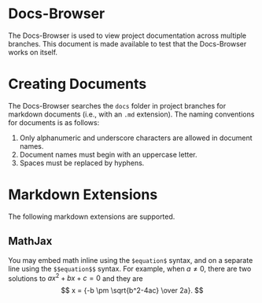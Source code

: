 # Docs-Browser

The Docs-Browser is used to view project documentation across multiple branches. This document is made available to test that the Docs-Browser works on itself.

# Creating Documents

The Docs-Browser searches the `docs` folder in project branches for markdown documents (i.e., with an `.md` extension).  The naming conventions for documents is as follows:

1. Only alphanumeric and underscore characters are allowed in document names.
2. Document names must begin with an uppercase letter.  
3. Spaces must be replaced by hyphens.


# Markdown Extensions

The following markdown extensions are supported.

## MathJax

You may embed math inline using the `$equation$` syntax, and on a separate line using the `$$equation$$` syntax.  For example, when $a \ne 0$, there are two solutions to $ax^2 + bx + c = 0$ and they are
$$
  x = {-b \pm \sqrt{b^2-4ac} \over 2a}.
$$
